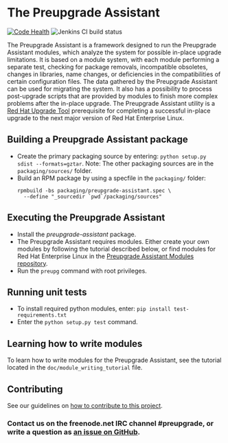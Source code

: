 # The Preupgrade Assistant

[![Code Health](https://landscape.io/github/upgrades-migrations/preupgrade-assistant/master/landscape.svg?style=flat)](https://landscape.io/github/upgrades-migrations/preupgrade-assistant/master) ![Jenkins CI build status](https://preupg.000webhostapp.com/master.svg)

The Preupgrade Assistant is a framework designed to run the Preupgrade Assistant modules, which analyze the system for possible in-place upgrade limitations. It is based on a module system, with each module performing a separate test, checking for package removals, incompatible obsoletes, changes in libraries, name changes, or deficiencies in the compatibilities of certain configuration files. The data gathered by the Preupgrade Assistant can be used for migrating the system. It also has a possibility to process post-upgrade scripts that are provided by modules to finish more complex problems after the in-place upgrade. The Preupgrade Assistant utility is a [Red Hat Upgrade Tool](https://github.com/upgrades-migrations/redhat-upgrade-tool) prerequisite for completing a successful in-place upgrade to the next major version of Red Hat Enterprise Linux.

## Building a Preupgrade Assistant package

- Create the primary packaging source by entering: `python setup.py sdist --formats=gztar`. Note: The other packaging sources are in the `packaging/sources/` folder.
- Build an RPM package by using a specfile in the `packaging/` folder:
  ```
  rpmbuild -bs packaging/preupgrade-assistant.spec \
    --define "_sourcedir `pwd`/packaging/sources"
   ```

## Executing the Preupgrade Assistant

- Install the _preupgrade-assistant_ package.
- The Preupgrade Assistant requires modules. Either create your own modules by following the tutorial described below, or find modules for Red Hat Enterprise Linux in the [Preupgrade Assistant Modules repository](https://github.com/upgrades-migrations/preupgrade-assistant-modules).
- Run the `preupg` command with root privileges.

## Running unit tests

- To install required python modules, enter:
  `pip install test-requirements.txt`
- Enter the `python setup.py test` command.

## Learning how to write modules

To learn how to write modules for the Preupgrade Assistant, see the tutorial located in the `doc/module_writing_tutorial` file.

## Contributing

See our guidelines on [how to contribute to this project](https://github.com/upgrades-migrations/preupgrade-assistant/wiki/Contribute).

### Contact us on the freenode.net IRC channel #preupgrade, or write a question as [an issue on GitHub](https://github.com/upgrades-migrations/preupgrade-assistant/issues/new).

